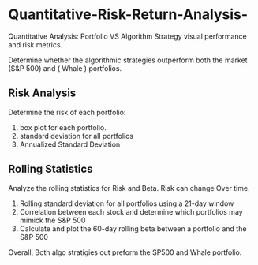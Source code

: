 # Quantitative-Risk-Return-Analysis-
Quantitative Analysis: Portfolio VS Algorithm Strategy visual performance and risk metrics.

Determine whether the algorithmic strategies outperform both the market (S&P 500) and ( Whale ) portfolios.


## Risk Analysis
Determine the risk of each portfolio:
1. box plot for each portfolio.
2. standard deviation for all portfolios
4. Annualized Standard Deviation

## Rolling Statistics
Analyze the rolling statistics for Risk and Beta. Risk can change Over time.
1. Rolling standard deviation for all portfolios using a 21-day window
2. Correlation between each stock and determine which portfolios may mimick the S&P 500
3. Calculate and plot the 60-day rolling beta between a portfolio and the S&P 500



Overall, Both algo stratigies out preform the SP500 and Whale portfolio.
